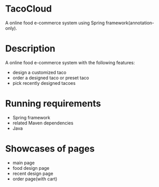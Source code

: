 # TacoCloud
A online food e-commerce system using Spring framework(annotation-only).

# Description
A online food e-commerce system with the following features:
* design a customized taco
* order a designed taco or preset taco
* pick recently designed tacoes

# Running requirements 
* Spring framework
* related Maven dependencies
* Java

# Showcases of pages
* main page
* food design page
* recent design page
* order page(with cart)



